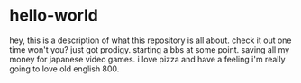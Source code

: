 # hello-world
hey, this is a description of what this repository is all about.  check it out one time won't you?
just got prodigy.  starting a bbs at some point.  saving all my money for japanese video games.  i love pizza and have a feeling i'm really going to love old english 800.
